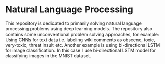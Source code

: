 # Natural Language Processing

This repository is dedicated to primarily solving natural language processing problems using deep learning models. 
The repository also contains some unconventional problem solving approaches, for example: Using CNNs for text data i.e.
labeling wiki comments as obscene, toxic, very-toxic, threat insult etc. Another example is using bi-directional LSTM for
image classification. In this case I use bi-directional LSTM model for classifying images in the MNIST dataset. 
